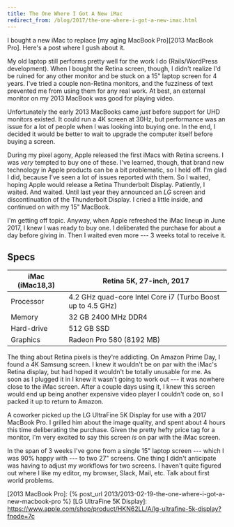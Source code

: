 ```yaml
---
title: The One Where I Got A New iMac
redirect_from: /blog/2017/the-one-where-i-got-a-new-imac.html
---
```


I bought a new iMac to replace [my aging MacBook Pro][2013 MacBook Pro].
Here's a post where I gush about it.

My old laptop still performs pretty well for the work I do (Rails/WordPress
development). When I bought the Retina screen, though, I didn't realize I'd be
ruined for any other monitor and be stuck on a 15" laptop screen for 4 years.
I've tried a couple non-Retina monitors, and the fuzziness of text prevented
me from using them for any real work. At best, an external monitor on my 2013
MacBook was good for playing video.

Unfortunately the early 2013 MacBooks came _just_ before support for UHD
monitors existed. It could run a 4K screen at 30Hz, but performance was an
issue for a lot of people when I was looking into buying one. In the end, I
decided it would be better to wait to upgrade the computer itself before
buying a screen.

During my pixel agony, Apple released the first iMacs with Retina screens. I
was _very_ tempted to buy one of these. I've learned, though, that brand new
technology in Apple products can be a bit problematic, so I held off. I'm glad
I did, because I've seen a lot of issues reported with them. So I waited,
hoping Apple would release a Retina Thunderbolt Display. Patiently, I waited.
And waited. Until last year they announced an _LG_ screen and discontinuation
of the Thunderbolt Display. I cried a little inside, and continued on with my
15" MacBook.

I'm getting off topic. Anyway, when Apple refreshed the iMac lineup in June
2017, I knew I was ready to buy one. I deliberated the purchase for about a
day before giving in. Then I waited even more --- 3 weeks total to receive it.

## Specs

| iMac (iMac18,3)                       | Retina 5K, 27-inch, 2017                                    |
| ------------------------------------- | ----------------------------------------------------------- |
| Processor                             | 4.2 GHz quad-core Intel Core i7 (Turbo Boost up to 4.5 GHz) |
| Memory                                | 32 GB 2400 MHz DDR4                                         |
| Hard-drive                            | 512 GB SSD                                                  |
| Graphics                              | Radeon Pro 580 (8192 MB)                                    |

The thing about Retina pixels is they're addicting. On Amazon Prime Day, I
found a 4K Samsung screen. I knew it wouldn't be on par with the iMac's Retina
display, but had hoped it wouldn't be totally unusable for me. As soon as I
plugged it in I knew it wasn't going to work out --- it was nowhere close to
the iMac screen. After a couple days using it, I knew this screen would end up
being another expensive video player I couldn't code on, so I packed it up to
return to Amazon.

A coworker picked up the LG UltraFine 5K Display for use with a 2017 MacBook
Pro. I grilled him about the image quality, and spent about 4 hours this time
deliberating the purchase. Given the pretty hefty price tag for a monitor, I'm
very excited to say this screen _is_ on par with the iMac screen. 

In the span of 3 weeks I've gone from a single 15" laptop screen --- which I
was 90% happy with --- to two 27" screens. One thing I didn't anticipate was
having to adjust my workflows for two screens. I haven't quite figured out
where I like my editor, my browser, Slack, Mail, etc. Talk about first world
problems.

[2013 MacBook Pro]: {% post_url 2013/2013-02-19-the-one-where-i-got-a-new-macbook-pro %}
[LG UltraFine 5K Display]: https://www.apple.com/shop/product/HKN62LL/A/lg-ultrafine-5k-display?fnode=7c
